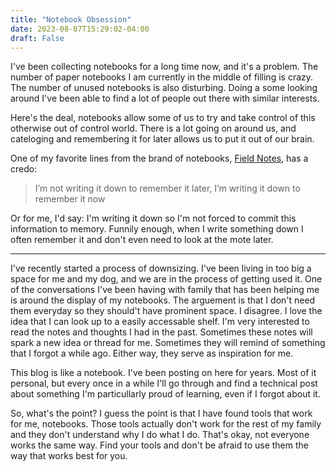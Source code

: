 ```yaml
---
title: "Notebook Obsession"
date: 2023-08-07T15:29:02-04:00
draft: False
---
```


I've been collecting notebooks for a long time now, and it's a problem. The number of paper notebooks I am currently in the middle of filling is crazy. The number of unused notebooks is also disturbing. Doing a some looking around I've been able to find a lot of people out there with similar interests.

Here's the deal, notebooks allow some of us to try and take control of this otherwise out of control world. There is a lot going on around us, and cateloging and remembering it for later allows us to put it out of our brain.

One of my favorite lines from the brand of notebooks, [Field Notes](https://www.fieldnotesbrand.com), has a credo:

> I’m not writing it down to remember it later, I’m writing it down to remember it now

Or for me, I'd say: I'm writing it down so I'm not forced to commit this information to memory. Funnily enough, when I write something down I often remember it and don't even need to look at the mote later.

---

I've recently started a process of downsizing. I've been living in too big a space for me and my dog, and we are in the process of getting used it. One of the conversations I've been having with family that has been helping me is around the display of my notebooks. The arguement is that I don't need them everyday so they should't have prominent space. I disagree. I love the idea that I can look up to a easily accessable shelf. I'm very interested to read the notes and thoughts I had in the past. Sometimes these notes will spark a new idea or thread for me. Sometimes they will remind of something that I forgot a while ago. Either way, they serve as inspiration for me.

This blog is like a notebook. I've been posting on here for years. Most of it personal, but every once in a while I'll go through and find a technical post about something I'm particullarly proud of learning, even if I forgot about it.

So, what's the point? I guess the point is that I have found tools that work for me, notebooks. Those tools actually don't work for the rest of my family and they don't understand why I do what I do. That's okay, not everyone works the same way. Find your tools and don't be afraid to use them the way that works best for you.
